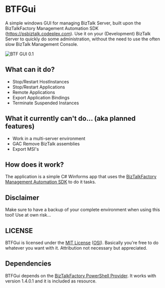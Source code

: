 # BTFGui
A simple windows GUI for managing BizTalk Server, built upon the BizTalkFactory Management Automation SDK (https://psbiztalk.codeplex.com).
Use it on your (Development) BizTalk Server to quickly do some administration, without the need to use the often slow BizTalk Management Console.

![BTF GUI 0.1](http://i.imgur.com/xRezISe.png)

## What can it do?

  * Stop/Restart HostInstances
  * Stop/Restart Applications
  * Remote Applications
  * Export Application Bindings
  * Terminate Suspended Instances

## What it currently can't do... (aka planned features)

 * Work in a multi-server environment
 * GAC Remove BizTalk assemblies
 * Export MSI's

## How does it work?
The application is a simple C# Winforms app that uses the [BizTalkFactory Management Automation SDK](https://psbiztalk.codeplex.com/#biztalkfactory_management_automation) to do it tasks.

## Disclaimer
Make sure to have a backup of your complete environment when using this tool! Use at own risk...

## LICENSE
BTFGui is licensed under the [MIT License](https://github.com/joenmaes/BTFGui/blob/master/LICENSE) ([OSI](http://www.opensource.org/licenses/mit-license.php)). Basically you're free to do whatever you want with it. Attribution not necessary but appreciated.

## Dependencies
BTFGui depends on the [BizTalkFactory PowerShell Provider](https://psbiztalk.codeplex.com). It works with version 1.4.0.1 and it is included as resource.
